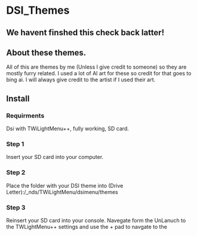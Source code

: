 # DSI_Themes

## We havent finshed this check back latter!
## About these themes.
All of this are themes by me (Unless I give credit to someone) so they are mostly furry related. I used a lot of AI art for these so credit for that goes to bing ai. I will always give credit to the artist if I used their art.

## Install
### Requirments
Dsi with TWiLightMenu++, fully working, SD card.

### Step 1 
Insert your SD card into your computer.

### Step 2
Place the folder with your DSI theme into (Drive Letter):/_nds/TWiLightMenu/dsimenu/themes


### Step 3 
Reinsert your SD card into your console.
Navegate form the UnLanuch to the TWLightMenu++ settings and use the + pad to navgate to the 

